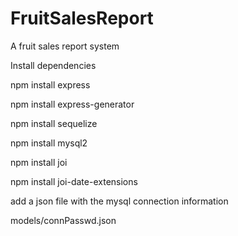 # FruitSalesReport
A fruit sales report system 

Install dependencies

npm install express

npm install express-generator

npm install sequelize

npm install mysql2

npm install joi

npm install joi-date-extensions


add a json file with the mysql connection information

models/connPasswd.json
